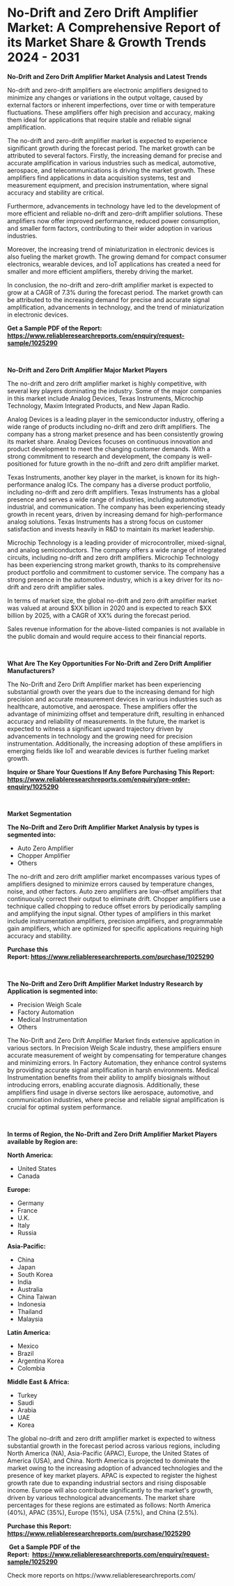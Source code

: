 <p><h1>No-Drift and Zero Drift Amplifier Market: A Comprehensive Report of its Market Share & Growth Trends 2024 - 2031</h1></p><p><strong>No-Drift and Zero Drift Amplifier Market Analysis and Latest Trends</strong></p>
<p><p>No-drift and zero-drift amplifiers are electronic amplifiers designed to minimize any changes or variations in the output voltage, caused by external factors or inherent imperfections, over time or with temperature fluctuations. These amplifiers offer high precision and accuracy, making them ideal for applications that require stable and reliable signal amplification.</p><p>The no-drift and zero-drift amplifier market is expected to experience significant growth during the forecast period. The market growth can be attributed to several factors. Firstly, the increasing demand for precise and accurate amplification in various industries such as medical, automotive, aerospace, and telecommunications is driving the market growth. These amplifiers find applications in data acquisition systems, test and measurement equipment, and precision instrumentation, where signal accuracy and stability are critical.</p><p>Furthermore, advancements in technology have led to the development of more efficient and reliable no-drift and zero-drift amplifier solutions. These amplifiers now offer improved performance, reduced power consumption, and smaller form factors, contributing to their wider adoption in various industries.</p><p>Moreover, the increasing trend of miniaturization in electronic devices is also fueling the market growth. The growing demand for compact consumer electronics, wearable devices, and IoT applications has created a need for smaller and more efficient amplifiers, thereby driving the market.</p><p>In conclusion, the no-drift and zero-drift amplifier market is expected to grow at a CAGR of 7.3% during the forecast period. The market growth can be attributed to the increasing demand for precise and accurate signal amplification, advancements in technology, and the trend of miniaturization in electronic devices.</p></p>
<p><strong>Get a Sample PDF of the Report:&nbsp; <a href="https://www.reliableresearchreports.com/enquiry/request-sample/1025290">https://www.reliableresearchreports.com/enquiry/request-sample/1025290</a></strong></p>
<p>&nbsp;</p>
<p><strong>No-Drift and Zero Drift Amplifier Major Market Players</strong></p>
<p><p>The no-drift and zero drift amplifier market is highly competitive, with several key players dominating the industry. Some of the major companies in this market include Analog Devices, Texas Instruments, Microchip Technology, Maxim Integrated Products, and New Japan Radio.</p><p>Analog Devices is a leading player in the semiconductor industry, offering a wide range of products including no-drift and zero drift amplifiers. The company has a strong market presence and has been consistently growing its market share. Analog Devices focuses on continuous innovation and product development to meet the changing customer demands. With a strong commitment to research and development, the company is well-positioned for future growth in the no-drift and zero drift amplifier market.</p><p>Texas Instruments, another key player in the market, is known for its high-performance analog ICs. The company has a diverse product portfolio, including no-drift and zero drift amplifiers. Texas Instruments has a global presence and serves a wide range of industries, including automotive, industrial, and communication. The company has been experiencing steady growth in recent years, driven by increasing demand for high-performance analog solutions. Texas Instruments has a strong focus on customer satisfaction and invests heavily in R&D to maintain its market leadership.</p><p>Microchip Technology is a leading provider of microcontroller, mixed-signal, and analog semiconductors. The company offers a wide range of integrated circuits, including no-drift and zero drift amplifiers. Microchip Technology has been experiencing strong market growth, thanks to its comprehensive product portfolio and commitment to customer service. The company has a strong presence in the automotive industry, which is a key driver for its no-drift and zero drift amplifier sales.</p><p>In terms of market size, the global no-drift and zero drift amplifier market was valued at around $XX billion in 2020 and is expected to reach $XX billion by 2025, with a CAGR of XX% during the forecast period.</p><p>Sales revenue information for the above-listed companies is not available in the public domain and would require access to their financial reports.</p></p>
<p>&nbsp;</p>
<p><strong>What Are The Key Opportunities For No-Drift and Zero Drift Amplifier Manufacturers?</strong></p>
<p><p>The No-Drift and Zero Drift Amplifier market has been experiencing substantial growth over the years due to the increasing demand for high precision and accurate measurement devices in various industries such as healthcare, automotive, and aerospace. These amplifiers offer the advantage of minimizing offset and temperature drift, resulting in enhanced accuracy and reliability of measurements. In the future, the market is expected to witness a significant upward trajectory driven by advancements in technology and the growing need for precision instrumentation. Additionally, the increasing adoption of these amplifiers in emerging fields like IoT and wearable devices is further fueling market growth.</p></p>
<p><strong>Inquire or Share Your Questions If Any Before Purchasing This Report: <a href="https://www.reliableresearchreports.com/enquiry/pre-order-enquiry/1025290">https://www.reliableresearchreports.com/enquiry/pre-order-enquiry/1025290</a></strong></p>
<p>&nbsp;</p>
<p><strong>Market Segmentation</strong></p>
<p><strong>The No-Drift and Zero Drift Amplifier Market Analysis by types is segmented into:</strong></p>
<p><ul><li>Auto Zero Amplifier</li><li>Chopper Amplifier</li><li>Others</li></ul></p>
<p><p>The no-drift and zero drift amplifier market encompasses various types of amplifiers designed to minimize errors caused by temperature changes, noise, and other factors. Auto zero amplifiers are low-offset amplifiers that continuously correct their output to eliminate drift. Chopper amplifiers use a technique called chopping to reduce offset errors by periodically sampling and amplifying the input signal. Other types of amplifiers in this market include instrumentation amplifiers, precision amplifiers, and programmable gain amplifiers, which are optimized for specific applications requiring high accuracy and stability.</p></p>
<p><strong>Purchase this Report:&nbsp;<a href="https://www.reliableresearchreports.com/purchase/1025290">https://www.reliableresearchreports.com/purchase/1025290</a></strong></p>
<p>&nbsp;</p>
<p><strong>The No-Drift and Zero Drift Amplifier Market Industry Research by Application is segmented into:</strong></p>
<p><ul><li>Precision Weigh Scale</li><li>Factory Automation</li><li>Medical Instrumentation</li><li>Others</li></ul></p>
<p><p>The No-Drift and Zero Drift Amplifier Market finds extensive application in various sectors. In Precision Weigh Scale industry, these amplifiers ensure accurate measurement of weight by compensating for temperature changes and minimizing errors. In Factory Automation, they enhance control systems by providing accurate signal amplification in harsh environments. Medical Instrumentation benefits from their ability to amplify biosignals without introducing errors, enabling accurate diagnosis. Additionally, these amplifiers find usage in diverse sectors like aerospace, automotive, and communication industries, where precise and reliable signal amplification is crucial for optimal system performance.</p></p>
<p>&nbsp;</p>
<p><strong>In terms of Region, the No-Drift and Zero Drift Amplifier Market Players available by Region are:</strong></p>
<p>
    <p> <strong> North America: </strong>
        <ul>
            <li>United States</li>
            <li>Canada</li>
        </ul>
        </p> 
    <p> <strong> Europe: </strong>
        <ul>
            <li>Germany</li>
            <li>France</li>
            <li>U.K.</li>
            <li>Italy</li>
            <li>Russia</li>
        </ul>
        </p> 
    <p> <strong> Asia-Pacific: </strong>
        <ul>
            <li>China</li>
            <li>Japan</li>
            <li>South Korea</li>
            <li>India</li>
            <li>Australia</li>
            <li>China Taiwan</li>
            <li>Indonesia</li>
            <li>Thailand</li>
            <li>Malaysia</li>
        </ul>
        </p> 
    <p> <strong> Latin America: </strong>
        <ul>
            <li>Mexico</li>
            <li>Brazil</li>
            <li>Argentina Korea</li>
            <li>Colombia</li>
        </ul>
        </p> 
    <p> <strong> Middle East & Africa: </strong>
        <ul>
            <li>Turkey</li>
            <li>Saudi</li>
            <li>Arabia</li>
            <li>UAE</li>
            <li>Korea</li>
        </ul>
    </p>
    </p>
<p><p>The global no-drift and zero drift amplifier market is expected to witness substantial growth in the forecast period across various regions, including North America (NA), Asia-Pacific (APAC), Europe, the United States of America (USA), and China. North America is projected to dominate the market owing to the increasing adoption of advanced technologies and the presence of key market players. APAC is expected to register the highest growth rate due to expanding industrial sectors and rising disposable income. Europe will also contribute significantly to the market's growth, driven by various technological advancements. The market share percentages for these regions are estimated as follows: North America (40%), APAC (35%), Europe (15%), USA (7.5%), and China (2.5%).</p></p>
<p><strong>Purchase this Report: <a href="https://www.reliableresearchreports.com/purchase/1025290">https://www.reliableresearchreports.com/purchase/1025290</a></strong></p>
<p>&nbsp;<strong>Get a Sample PDF of the Report:&nbsp;&nbsp;<a href="https://www.reliableresearchreports.com/enquiry/request-sample/1025290">https://www.reliableresearchreports.com/enquiry/request-sample/1025290</a></strong></p>
<p><strong></strong></p>
<p>Check more reports on https://www.reliableresearchreports.com/</p>